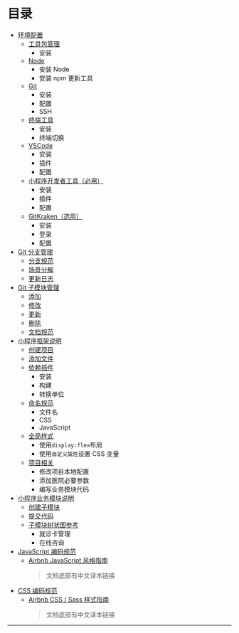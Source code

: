 # 目录

- [环境配置](install.md)
  - [工具包管理](install.md#工具包管理)
    - 安装
  - [Node](install.md#node)
    - 安装 Node
    - 安装 npm 更新工具
  - [Git](install.md#git)
    - 安装
    - 配置
    - SSH
  - [终端工具](install.md#终端工具)
    - 安装
    - 终端切换
  - [VSCode](install.md#vscode)
    - 安装
    - 插件
    - 配置
  - [小程序开发者工具（必用）](install.md#小程序开发者工具)
    - 安装
    - 插件
    - 配置
  - [GitKraken（选用）](install.md#gitkraken)
    - 安装
    - 登录
    - 配置
- [Git 分支管理](git-branch.md)
  - [分支规范](git-branch.md#分支规范)
  - [场景分解](git-branch.md#场景分解)
  - [更新日志](git-branch.md#更新日志)
- [Git 子模块管理](git-submodule.md)
  - [添加](git-submodule.md#添加)
  - [修改](git-submodule.md#修改)
  - [更新](git-submodule.md#更新)
  - [删除](git-submodule.md#删除)
  - [文档规范](git-submodule.md#文档规范)
- [小程序框架说明](wx-framework.md)
  - [创建项目](wx-framework.md#创建项目)
  - [添加文件](wx-framework.md#添加文件)
  - [依赖插件](wx-framework.md#依赖插件)
    - 安装
    - 构建
    - 转换单位
  - [命名规范](wx-framework.md#命名规范)
    - 文件名
    - CSS
    - JavaScript
  - [全局样式](wx-framework.md#全局样式)
    - 使用`display:flex`布局
    - 使用`自定义属性`设置 CSS 变量
  - [项目相关](wx-framework.md#项目相关)
    - 修改项目本地配置
    - 添加医院必要参数
    - 编写业务模块代码
- [小程序业务模块说明](wx-modules.md)
  - [创建子模块](wx-modules.md#创建子模块)
  - [提交代码](wx-modules.md#提交代码)
  - [子模块树状图参考](wx-modules.md#子模块树状图参考)
    - 就诊卡管理
    - 在线咨询
- [JavaScript 编码规范](javascript.md)
  - [Airbnb JavaScript 风格指南](https://github.com/airbnb/javascript)
    > 文档底部有中文译本链接
- [CSS 编码规范](css.md)
  - [Airbnb CSS / Sass 样式指南](https://github.com/airbnb/css)
    > 文档底部有中文译本链接

---
